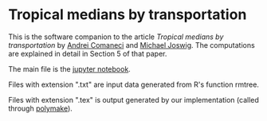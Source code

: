 # Tropical medians by transportation

This is the software companion to the article _Tropical medians by transportation_ by [Andrei Comaneci](https://page.math.tu-berlin.de/~comaneci/) and [Michael Joswig](https://page.math.tu-berlin.de/~joswig/).  The computations are explained in detail in Section 5 of that paper.

The main file is the [jupyter notebook](Tropical+median+consensus+trees.ipynb).

Files with extension ".txt" are input data generated from R's function rmtree.

Files with extension ".tex" is output generated by our implementation (called through [polymake](https://www.polymake.org)).
